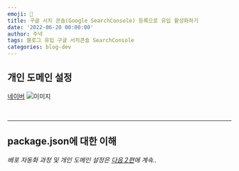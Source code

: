```yaml
---
emoji: 🔮
title: 구글 서치 콘솔(Google SearchConsole) 등록으로 유입 활성화하기
date: '2022-06-20 00:00:00'
author: 주녁
tags: 블로그 유입 구글 서치콘솔 SearchConsole
categories: blog-dev
---
```


## **개인 도메인 설정**

[네이버](https://www.naver.com/)
![이미지](something.png)

<br/>

---

## **package.json에 대한 이해**

_배포 자동화 과정 및 개인 도메인 설정은 [다음 2편]()에 계속.._

```toc

```
